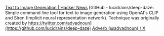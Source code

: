 
[Text to Image Generation | Hacker News](https://news.ycombinator.com/item?id=26615791)
[GitHub - lucidrains/deep-daze: Simple command line tool for text to image generation using OpenAI's CLIP and Siren (Implicit neural representation network). Technique was originally created by https://twitter.com/advadnoun](https://github.com/lucidrains/deep-daze)
[Adverb (@advadnoun) / X](https://twitter.com/advadnoun)
